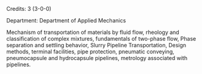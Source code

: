 Credits: 3 (3-0-0)

Department: Department of Applied Mechanics

Mechanism of transportation of materials by fluid flow, rheology and classification of complex mixtures, fundamentals of two-phase flow, Phase separation and settling behavior, Slurry Pipeline Transportation, Design methods, terminal facilities, pipe protection, pneumatic conveying, pneumocapsule and hydrocapsule pipelines, metrology associated with pipelines.